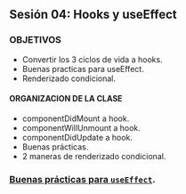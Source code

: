 ## Sesión 04: Hooks y useEffect

### OBJETIVOS
- Convertir los 3 ciclos de vida a hooks.
- Buenas practicas para useEffect.
- Renderizado condicional.

#### ORGANIZACION DE LA CLASE
- componentDidMount a hook.
- componentWillUnmount a hook.
- componentDidUpdate a hook.
- Buenas prácticas.
- 2 maneras de renderizado condicional.

### [Buenas prácticas para `useEffect`](../BuenasPracticas/useEffect/Readme.md).
